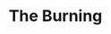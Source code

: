 ---
title: 'The Burning'
taxonomy:
    category:
        - episode
episode: 16 
pc: 916         
written: Jennifer Crittenden |
directed: Andy Ackerman
aired: March 19, 1998
imdb: 
wiki: 
---